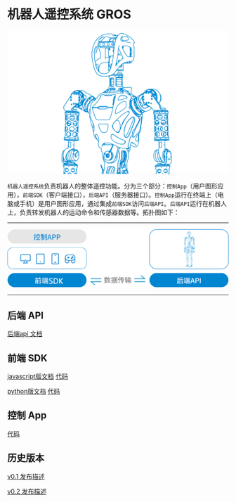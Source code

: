 # 机器人遥控系统 GROS

![](pics/gr1half.png)


`机器人遥控系统`负责机器人的整体遥控功能。分为三个部分：`控制App`（用户图形应用），`前端SDK`（客户端接口），`后端API`（服务器接口）。`控制App`运行在终端上（电脑或手机）是用户图形应用，通过集成`前端SDK`访问`后端API`。`后端API`运行在机器人上，负责转发机器人的运动命令和传感器数据等。拓扑图如下：  

---

![](pics/v0.1_1.png)

---

## 后端 API
[后端api 文档](docs/server_api/readme.md)  

## 前端 SDK

[javascript版文档](docs/sdk_js/readme.md)  [代码](https://github.com/FFTAI/gros_client_js) 

[python版文档](docs/sdk_py/readme.md)  [代码](https://github.com/FFTAI/gros_client_py)

## 控制 App
[代码](https://github.com/FFTAI/gros_app)  


## 历史版本
[v0.1 发布描述](v0.1.md)

[v0.2 发布描述](v0.2.md)